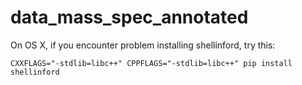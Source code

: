 # data_mass_spec_annotated

On OS X, if you encounter problem installing shellinford, try this:

```
CXXFLAGS="-stdlib=libc++" CPPFLAGS="-stdlib=libc++" pip install shellinford
```
